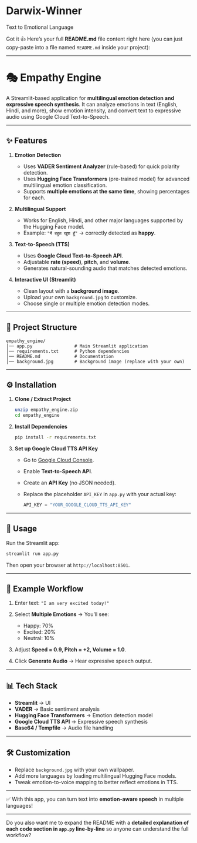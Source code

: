 # Darwix-Winner
Text to Emotional Language


Got it 👍
Here’s your full **README.md** file content right here (you can just copy-paste into a file named `README.md` inside your project):

---

# 🎭 Empathy Engine

A Streamlit-based application for **multilingual emotion detection and expressive speech synthesis**.
It can analyze emotions in text (English, Hindi, and more), show emotion intensity, and convert text to expressive audio using Google Cloud Text-to-Speech.

---

## ✨ Features

1. **Emotion Detection**

   * Uses **VADER Sentiment Analyzer** (rule-based) for quick polarity detection.
   * Uses **Hugging Face Transformers** (pre-trained model) for advanced multilingual emotion classification.
   * Supports **multiple emotions at the same time**, showing percentages for each.

2. **Multilingual Support**

   * Works for English, Hindi, and other major languages supported by the Hugging Face model.
   * Example: `"मैं बहुत खुश हूँ"` → correctly detected as **happy**.

3. **Text-to-Speech (TTS)**

   * Uses **Google Cloud Text-to-Speech API**.
   * Adjustable **rate (speed)**, **pitch**, and **volume**.
   * Generates natural-sounding audio that matches detected emotions.

4. **Interactive UI (Streamlit)**

   * Clean layout with a **background image**.
   * Upload your own `background.jpg` to customize.
   * Choose single or multiple emotion detection modes.

---

## 📂 Project Structure

```
empathy_engine/
│── app.py                # Main Streamlit application
│── requirements.txt      # Python dependencies
│── README.md             # Documentation
│── background.jpg        # Background image (replace with your own)
```

---

## ⚙️ Installation

1. **Clone / Extract Project**

   ```bash
   unzip empathy_engine.zip
   cd empathy_engine
   ```

2. **Install Dependencies**

   ```bash
   pip install -r requirements.txt
   ```

3. **Set up Google Cloud TTS API Key**

   * Go to [Google Cloud Console](https://console.cloud.google.com/).
   * Enable **Text-to-Speech API**.
   * Create an **API Key** (no JSON needed).
   * Replace the placeholder `API_KEY` in `app.py` with your actual key:

     ```python
     API_KEY = "YOUR_GOOGLE_CLOUD_TTS_API_KEY"
     ```

---

## 🚀 Usage

Run the Streamlit app:

```bash
streamlit run app.py
```

Then open your browser at `http://localhost:8501`.

---

## 🎤 Example Workflow

1. Enter text: `"I am very excited today!"`
2. Select **Multiple Emotions** → You’ll see:

   * Happy: 70%
   * Excited: 20%
   * Neutral: 10%
3. Adjust **Speed = 0.9, Pitch = +2, Volume = 1.0**.
4. Click **Generate Audio** → Hear expressive speech output.

---

## 📊 Tech Stack

* **Streamlit** → UI
* **VADER** → Basic sentiment analysis
* **Hugging Face Transformers** → Emotion detection model
* **Google Cloud TTS API** → Expressive speech synthesis
* **Base64 / Tempfile** → Audio file handling

---

## 🛠️ Customization

* Replace `background.jpg` with your own wallpaper.
* Add more languages by loading multilingual Hugging Face models.
* Tweak emotion-to-voice mapping to better reflect emotions in TTS.

---

✅ With this app, you can turn text into **emotion-aware speech** in multiple languages!

---

Do you also want me to expand the README with a **detailed explanation of each code section in `app.py` line-by-line** so anyone can understand the full workflow?
